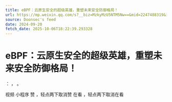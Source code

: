 ```yaml
---
title: eBPF：云原生安全的超级英雄，重塑未来安全防御格局！
url: https://mp.weixin.qq.com/s?__biz=MzkyMzU5NTM5Nw==&mid=2247488319&idx=1&sn=c8b15b2dfbc4922afa0bb6542b532a6b
source: Doonsec's feed
date: 2024-09-20
fetch_date: 2025-10-06T18:22:39.293328
---
```


# eBPF：云原生安全的超级英雄，重塑未来安全防御格局！

：
，
。

视频
小程序
赞
，轻点两下取消赞
在看
，轻点两下取消在看